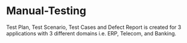 # Manual-Testing

Test Plan, Test Scenario, Test Cases and Defect Report is created for 3 applications with 3 different domains i.e. ERP, Telecom, and Banking.
